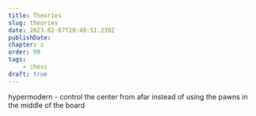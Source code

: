 ```yaml
---
title: Theories
slug: theories
date: 2023-02-07T20:49:51.230Z
publishDate:
chapter: z
order: 99
tags:
    - chess
draft: true
---
```



hypermodern - control the center from afar instead of using the pawns in the middle of the board
